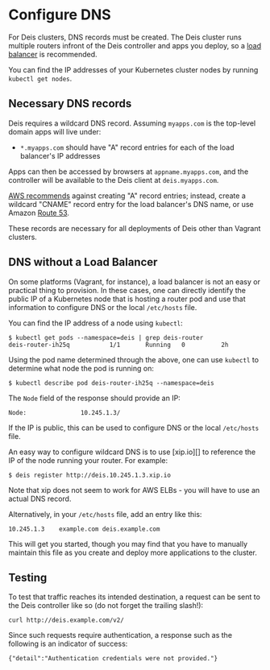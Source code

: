 # Configure DNS

For Deis clusters, DNS records must be created. The Deis cluster runs multiple routers infront of the Deis controller and apps you deploy, so a [load balancer][] is recommended.

You can find the IP addresses of your Kubernetes cluster nodes by
running `kubectl get nodes`.

## Necessary DNS records

Deis requires a wildcard DNS record. Assuming `myapps.com` is the top-level domain
apps will live under:

* `*.myapps.com` should have "A" record entries for each of the load balancer's IP addresses

Apps can then be accessed by browsers at `appname.myapps.com`, and the controller will be available to the Deis client at `deis.myapps.com`.

[AWS recommends][] against creating "A" record entries; instead, create a wildcard "CNAME" record entry for the load balancer's DNS name, or use Amazon [Route 53][].

These records are necessary for all deployments of Deis other than Vagrant clusters.

## DNS without a Load Balancer

On some platforms (Vagrant, for instance), a load balancer is not an easy or practical thing to
provision. In these cases, one can directly identify the public IP of a Kubernetes node that is
hosting a router pod and use that information to configure DNS or the local `/etc/hosts` file.

You can find the IP address of a node using `kubectl`:

```
$ kubectl get pods --namespace=deis | grep deis-router
deis-router-ih25q           1/1       Running   0          2h
```

Using the pod name determined through the above, one can
use `kubectl` to determine what node the pod is running on:

```
$ kubectl describe pod deis-router-ih25q --namespace=deis
```

The `Node` field of the response should provide an IP:

```
Node:				10.245.1.3/
```

If the IP is public, this can be used to configure DNS or the
local `/etc/hosts` file.

An easy way to configure wildcard DNS is to use [xip.io][] to reference the IP of the node running
your router. For example:

    $ deis register http://deis.10.245.1.3.xip.io

Note that xip does not seem to work for AWS ELBs - you will have to use an actual DNS record.

Alternatively, in your `/etc/hosts` file, add an entry like this:

```
10.245.1.3    example.com deis.example.com
```

This will get you started, though you may find that you have to manually maintain this file as you
create and deploy more applications to the cluster.

## Testing

To test that traffic reaches its intended destination, a request can be
sent to the Deis controller like so (do not forget the trailing slash!):

```
curl http://deis.example.com/v2/
```

Since such requests require authentication, a response such as
the following is an indicator of success:

```
{"detail":"Authentication credentials were not provided."}
```

[AWS recommends]: https://docs.aws.amazon.com/ElasticLoadBalancing/latest/DeveloperGuide/using-domain-names-with-elb.html
[load balancer]: configuring-load-balancers.md
[Route 53]: http://aws.amazon.com/route53/
[xip]: http://xip.io/
